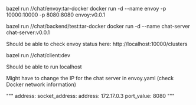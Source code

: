 bazel run //chat/envoy:tar-docker
docker run -d --name envoy -p 10000:10000 -p 8080:8080 envoy:v0.0.1 

bazel run //chat/backend/test:tar-docker
docker run -d --name chat-server chat-server:v0.0.1

Should be able to check envoy status here:
http://localhost:10000/clusters

bazel run //chat/client:dev

Should be able to run localhost

Might have to change the IP for the chat server in envoy.yaml (check Docker network information)

"""
address:
  socket_address:
    address: 172.17.0.3 
    port_value: 8080
"""
